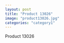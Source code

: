 ```yaml
---
layout: post
title: "Product 13026"
image: "product13026.jpg"
categories: "category1"
---
```

Product 13026
